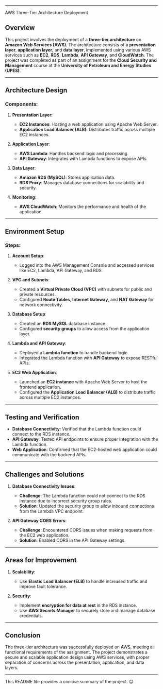 
---

AWS Three-Tier Architecture Deployment

## Overview
This project involves the deployment of a **three-tier architecture** on **Amazon Web Services (AWS)**. The architecture consists of a **presentation layer**, **application layer**, and **data layer**, implemented using various AWS services such as **EC2**, **RDS**, **Lambda**, **API Gateway**, and **CloudWatch**. The project was completed as part of an assignment for the **Cloud Security and Management** course at the **University of Petroleum and Energy Studies (UPES)**.

---

## Architecture Design

### Components:
1. **Presentation Layer**:
   - **EC2 Instances**: Hosting a web application using Apache Web Server.
   - **Application Load Balancer (ALB)**: Distributes traffic across multiple EC2 instances.

2. **Application Layer**:
   - **AWS Lambda**: Handles backend logic and processing.
   - **API Gateway**: Integrates with Lambda functions to expose APIs.

3. **Data Layer**:
   - **Amazon RDS (MySQL)**: Stores application data.
   - **RDS Proxy**: Manages database connections for scalability and security.

4. **Monitoring**:
   - **AWS CloudWatch**: Monitors the performance and health of the application.

---

## Environment Setup

### Steps:
1. **Account Setup**:
   - Logged into the AWS Management Console and accessed services like EC2, Lambda, API Gateway, and RDS.

2. **VPC and Subnets**:
   - Created a **Virtual Private Cloud (VPC)** with subnets for public and private resources.
   - Configured **Route Tables**, **Internet Gateway**, and **NAT Gateway** for network connectivity.

3. **Database Setup**:
   - Created an **RDS MySQL** database instance.
   - Configured **security groups** to allow access from the application layer.

4. **Lambda and API Gateway**:
   - Deployed a **Lambda function** to handle backend logic.
   - Integrated the Lambda function with **API Gateway** to expose RESTful APIs.

5. **EC2 Web Application**:
   - Launched an **EC2 instance** with Apache Web Server to host the frontend application.
   - Configured the **Application Load Balancer (ALB)** to distribute traffic across multiple EC2 instances.

---

## Testing and Verification

- **Database Connectivity**: Verified that the Lambda function could connect to the RDS instance.
- **API Gateway**: Tested API endpoints to ensure proper integration with the Lambda function.
- **Web Application**: Confirmed that the EC2-hosted web application could communicate with the backend APIs.

---

## Challenges and Solutions

1. **Database Connectivity Issues**:
   - **Challenge**: The Lambda function could not connect to the RDS instance due to incorrect security group rules.
   - **Solution**: Updated the security group to allow inbound connections from the Lambda VPC endpoint.

2. **API Gateway CORS Errors**:
   - **Challenge**: Encountered CORS issues when making requests from the EC2 web application.
   - **Solution**: Enabled CORS in the API Gateway settings.

---

## Areas for Improvement

1. **Scalability**:
   - Use **Elastic Load Balancer (ELB)** to handle increased traffic and improve fault tolerance.

2. **Security**:
   - Implement **encryption for data at rest** in the RDS instance.
   - Use **AWS Secrets Manager** to securely store and manage database credentials.

---

## Conclusion

The three-tier architecture was successfully deployed on AWS, meeting all functional requirements of the assignment. The project demonstrates a secure and scalable application design using AWS services, with proper separation of concerns across the presentation, application, and data layers.


---

This README file provides a concise summary of the project. 😊
